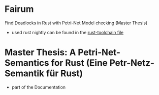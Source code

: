 # Fairum
Find Deadlocks in Rust with Petri-Net Model checking (Master Thesis)

- used rust nightly can be found in the [rust-toolchain file](https://doc.rust-lang.org/nightly/edition-guide/rust-2018/rustup-for-managing-rust-versions.html#managing-versions)

# Master Thesis: A Petri-Net-Semantics for Rust (Eine Petr-Netz-Semantik für Rust)
- part of the Documentation
